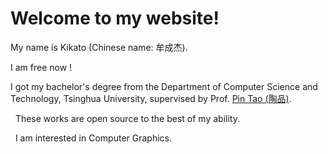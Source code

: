 #  Welcome to my website!

My name is Kikato (Chinese name: 牟成杰). 

I am free now !

I got my bachelor's degree from the Department of Computer Science and Technology, Tsinghua University, supervised by Prof. [Pin Tao (陶品)](https://www.cs.tsinghua.edu.cn/info/1117/3542.htm).

&nbsp; These works are open source to the best of my ability.

&nbsp; I am interested in Computer Graphics.
